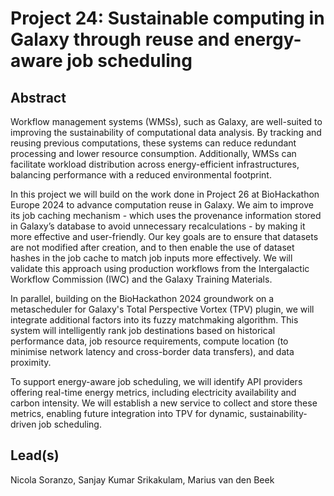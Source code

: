 # Project 24: Sustainable computing in Galaxy through reuse and energy-aware job scheduling

## Abstract

Workflow management systems (WMSs), such as Galaxy, are well-suited to improving the sustainability of computational data analysis. By tracking and reusing previous computations, these systems can reduce redundant processing and lower resource consumption. Additionally, WMSs can facilitate workload distribution across energy-efficient infrastructures, balancing performance with a reduced environmental footprint.

In this project we will build on the work done in Project 26 at BioHackathon Europe 2024 to advance computation reuse in Galaxy. We aim to improve its job caching mechanism - which uses the provenance information stored in Galaxy’s database to avoid unnecessary recalculations - by making it more effective and user-friendly. Our key goals are to ensure that datasets are not modified after creation, and to then enable the use of dataset hashes in the job cache to match job inputs more effectively. We will validate this approach using production workflows from the Intergalactic Workflow Commission (IWC) and the Galaxy Training Materials.

In parallel, building on the BioHackathon 2024 groundwork on a metascheduler for Galaxy's Total Perspective Vortex (TPV) plugin, we will integrate additional factors into its fuzzy matchmaking algorithm. This system will intelligently rank job destinations based on historical performance data, job resource requirements, compute location (to minimise network latency and cross-border data transfers), and data proximity.

To support energy-aware job scheduling, we will identify API providers offering real-time energy metrics, including electricity availability and carbon intensity. We will establish a new service to collect and store these metrics, enabling future integration into TPV for dynamic, sustainability-driven job scheduling.

## Lead(s)

Nicola Soranzo, Sanjay Kumar Srikakulam, Marius van den Beek

